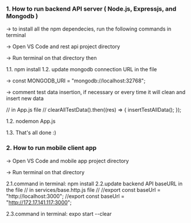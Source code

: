 ###  1. How to run backend API server ( Node.js, Expressjs, and Mongodb )

-> to install all the npm dependecies, run the following commands in terminal

-> Open VS Code and rest api project directory

->  Run terminal on that directory then

1.1. npm install
1.2. update mongodb connection URL in the file

->  const MONGODB_URI = "mongodb://localhost:32768";

->  comment test data insertion, if necessary or every time it will clean and insert new data

//
in App.js file
//
clearAllTestData().then((res) => {
insertTestAllData();
});

1.2. nodemon App.js

1.3. That's all done :)

### 2. How to run mobile client app

->  Open VS Code and mobile app project directory

->  Run terminal on that directory

2.1.command in terminal: npm install
2.2.update backend API baseURL in the file
//
in services/base.http.js file
//
//export const baseUrl = "http://localhost:3000";
//export const baseUrl = "http://172.17.141.117:3000";

2.3.command in terminal: expo start --clear
